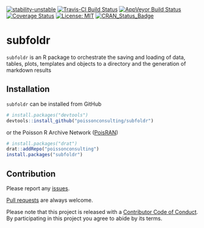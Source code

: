 
<!-- README.md is generated from README.Rmd. Please edit that file -->

[![stability-unstable](https://img.shields.io/badge/stability-unstable-yellow.svg)](https://github.com/joethorley/stability-badges#unstable)
[![Travis-CI Build
Status](https://travis-ci.org/poissonconsulting/subfoldr.svg?branch=master)](https://travis-ci.org/poissonconsulting/subfoldr)
[![AppVeyor Build
Status](https://ci.appveyor.com/api/projects/status/github/poissonconsulting/subfoldr?branch=master&svg=true)](https://ci.appveyor.com/project/poissonconsulting/subfoldr)
[![Coverage
Status](https://img.shields.io/codecov/c/github/poissonconsulting/subfoldr/master.svg)](https://codecov.io/github/poissonconsulting/subfoldr?branch=master)
[![License:
MIT](https://img.shields.io/badge/License-MIT-green.svg)](https://opensource.org/licenses/MIT)
[![CRAN\_Status\_Badge](http://www.r-pkg.org/badges/version/subfoldr)](https://cran.r-project.org/package=subfoldr)

# subfoldr

`subfoldr` is an R package to orchestrate the saving and loading of
data, tables, plots, templates and objects to a directory and the
generation of markdown results

## Installation

`subfoldr` can be installed from GitHub

``` r
# install.packages("devtools")
devtools::install_github("poissonconsulting/subfoldr")
```

or the Poisson R Archive Network
([PoisRAN](https://github.com/poissonconsulting/drat))

``` r
# install.packages("drat")
drat::addRepo("poissonconsulting")
install.packages("subfoldr")
```

## Contribution

Please report any
[issues](https://github.com/poissonconsulting/subfoldr/issues).

[Pull requests](https://github.com/poissonconsulting/subfoldr/pulls) are
always welcome.

Please note that this project is released with a [Contributor Code of
Conduct](https://github.com/poissonconsulting/subfoldr/blob/master/CONDUCT.md).
By participating in this project you agree to abide by its terms.
